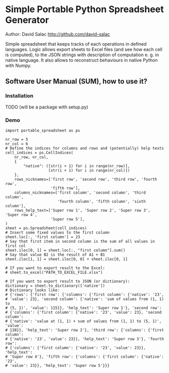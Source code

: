 # Simple Portable Python Spreadsheet Generator
Author: David Salac <http://github.com/david-salac>

Simple spreadsheet that keeps tracks of each operations in defined languages.
Logic allows export sheets to Excel files (and see how each cell is computed),
to the JSON strings with description of computation e. g. in native language.
It also allows to reconstruct behaviours in native Python with Numpy.

## Software User Manual (SUM), how to use it?
### Installation
TODO (will be a package with setup.py)

### Demo
```
import portable_spreadsheet as ps

nr_row = 5
nr_col = 6
# Define the indices for columns and rows and (potentially) help texts
cell_indices = ps.CellIndices(
    nr_row, nr_col,
    {
        "native": ([str(i + 1) for i in range(nr_row)],
                   [str(i + 1) for i in range(nr_col)])
    },
    rows_nicknames=['first row', 'second row', 'third row', 'fourth row',
                    'fifth row'],
    columns_nicknames=['first column', 'second column', 'third column',
                       'fourth column', 'fifth column', 'sixth column'],
    rows_help_text=['Super row 1', 'Super row 2', 'Super row 3', 'Super row 4',
                    'Super row 5'],
)
sheet = ps.Spreadsheet(cell_indices)
# Insert some fixed values to the first column
sheet.loc[:, 'first column'] = 23
# Say that first item in second column is the sum of all values in first col
sheet.iloc[0, 1] = sheet.loc[:, "first column"].sum()
# Say that value B2 is the result of A1 + B1
sheet.iloc[1, 1] = sheet.iloc[0, 0] + sheet.iloc[0, 1]

# If you want to export result to the Excel:
# sheet.to_excel("PATH_TO_EXCEL_FILE.xlsx")

# If you want to export result to JSON (or dictionary):
dictionary = sheet.to_dictionary(['native'])
# Dictionary looks like:
# {'rows': {'first row': {'columns': {'first column': {'native': '23',
# 'value': 23}, 'second column': {'native': 'sum of values from (1, 1) to
# (5, 1)', 'value': 115}}, 'help_text': 'Super row 1'}, 'second row':
# {'columns': {'first column': {'native': '23', 'value': 23}, 'second column':
# {'native': 'value at (1, 1) + sum of values from (1, 1) to (5, 1)', 'value':
# 138}}, 'help_text': 'Super row 2'}, 'third row': {'columns': {'first column':
# {'native': '23', 'value': 23}}, 'help_text': 'Super row 3'}, 'fourth row':
# {'columns': {'first column': {'native': '23', 'value': 23}}, 'help_text':
# 'Super row 4'}, 'fifth row': {'columns': {'first column': {'native': '23',
# 'value': 23}}, 'help_text': 'Super row 5'}}}
```
